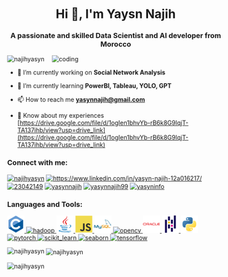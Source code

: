 <h1 align="center">Hi 👋, I'm Yaysn Najih</h1>
<h3 align="center">A passionate and skilled Data Scientist and AI developer from Morocco</h3>
<img align="right" alt="coding" width="400" src="https://user-images.githubusercontent.com/69011963/137184767-79a13ec7-1bb3-4341-a6da-3a149c9c159a.gif">
<p align="left"> <img src="https://komarev.com/ghpvc/?username=najihyasyn&label=Profile%20views&color=0e75b6&style=flat" alt="najihyasyn" /> </p>

- 🔭 I’m currently working on **Social Network Analysis**

- 🌱 I’m currently learning **PowerBI, Tableau, YOLO, GPT**

- 📫 How to reach me **yasynnajih@gmail.com**

- 📄 Know about my experiences [https://drive.google.com/file/d/1ogIen1bhvYb-rB6k8G9lqjT-TA137ihb/view?usp=drive_link](https://drive.google.com/file/d/1ogIen1bhvYb-rB6k8G9lqjT-TA137ihb/view?usp=drive_link)

<h3 align="left">Connect with me:</h3>
<p align="left">
<a href="https://twitter.com/najihyasyn" target="blank"><img align="center" src="https://raw.githubusercontent.com/rahuldkjain/github-profile-readme-generator/master/src/images/icons/Social/twitter.svg" alt="najihyasyn" height="30" width="40" /></a>
<a href="https://linkedin.com/in/https://www.linkedin.com/in/yasyn-najih-12a016217/" target="blank"><img align="center" src="https://raw.githubusercontent.com/rahuldkjain/github-profile-readme-generator/master/src/images/icons/Social/linked-in-alt.svg" alt="https://www.linkedin.com/in/yasyn-najih-12a016217/" height="30" width="40" /></a>
<a href="https://stackoverflow.com/users/23042149" target="blank"><img align="center" src="https://raw.githubusercontent.com/rahuldkjain/github-profile-readme-generator/master/src/images/icons/Social/stack-overflow.svg" alt="23042149" height="30" width="40" /></a>
<a href="https://kaggle.com/yasynnajih" target="blank"><img align="center" src="https://raw.githubusercontent.com/rahuldkjain/github-profile-readme-generator/master/src/images/icons/Social/kaggle.svg" alt="yasynnajih" height="30" width="40" /></a>
<a href="https://instagram.com/yasynnajih99" target="blank"><img align="center" src="https://raw.githubusercontent.com/rahuldkjain/github-profile-readme-generator/master/src/images/icons/Social/instagram.svg" alt="yasynnajih99" height="30" width="40" /></a>
<a href="https://www.youtube.com/c/yasyninfo" target="blank"><img align="center" src="https://raw.githubusercontent.com/rahuldkjain/github-profile-readme-generator/master/src/images/icons/Social/youtube.svg" alt="yasyninfo" height="30" width="40" /></a>
</p>

<h3 align="left">Languages and Tools:</h3>
<p align="left"> <a href="https://www.cprogramming.com/" target="_blank" rel="noreferrer"> <img src="https://raw.githubusercontent.com/devicons/devicon/master/icons/c/c-original.svg" alt="c" width="40" height="40"/> </a> <a href="https://hadoop.apache.org/" target="_blank" rel="noreferrer"> <img src="https://www.vectorlogo.zone/logos/apache_hadoop/apache_hadoop-icon.svg" alt="hadoop" width="40" height="40"/> </a> <a href="https://www.java.com" target="_blank" rel="noreferrer"> <img src="https://raw.githubusercontent.com/devicons/devicon/master/icons/java/java-original.svg" alt="java" width="40" height="40"/> </a> <a href="https://developer.mozilla.org/en-US/docs/Web/JavaScript" target="_blank" rel="noreferrer"> <img src="https://raw.githubusercontent.com/devicons/devicon/master/icons/javascript/javascript-original.svg" alt="javascript" width="40" height="40"/> </a> <a href="https://www.mysql.com/" target="_blank" rel="noreferrer"> <img src="https://raw.githubusercontent.com/devicons/devicon/master/icons/mysql/mysql-original-wordmark.svg" alt="mysql" width="40" height="40"/> </a> <a href="https://opencv.org/" target="_blank" rel="noreferrer"> <img src="https://www.vectorlogo.zone/logos/opencv/opencv-icon.svg" alt="opencv" width="40" height="40"/> </a> <a href="https://www.oracle.com/" target="_blank" rel="noreferrer"> <img src="https://raw.githubusercontent.com/devicons/devicon/master/icons/oracle/oracle-original.svg" alt="oracle" width="40" height="40"/> </a> <a href="https://pandas.pydata.org/" target="_blank" rel="noreferrer"> <img src="https://raw.githubusercontent.com/devicons/devicon/2ae2a900d2f041da66e950e4d48052658d850630/icons/pandas/pandas-original.svg" alt="pandas" width="40" height="40"/> </a> <a href="https://www.python.org" target="_blank" rel="noreferrer"> <img src="https://raw.githubusercontent.com/devicons/devicon/master/icons/python/python-original.svg" alt="python" width="40" height="40"/> </a> <a href="https://pytorch.org/" target="_blank" rel="noreferrer"> <img src="https://www.vectorlogo.zone/logos/pytorch/pytorch-icon.svg" alt="pytorch" width="40" height="40"/> </a> <a href="https://scikit-learn.org/" target="_blank" rel="noreferrer"> <img src="https://upload.wikimedia.org/wikipedia/commons/0/05/Scikit_learn_logo_small.svg" alt="scikit_learn" width="40" height="40"/> </a> <a href="https://seaborn.pydata.org/" target="_blank" rel="noreferrer"> <img src="https://seaborn.pydata.org/_images/logo-mark-lightbg.svg" alt="seaborn" width="40" height="40"/> </a> <a href="https://www.tensorflow.org" target="_blank" rel="noreferrer"> <img src="https://www.vectorlogo.zone/logos/tensorflow/tensorflow-icon.svg" alt="tensorflow" width="40" height="40"/> </a> </p>

<p><img align="left" src="https://github-readme-stats.vercel.app/api/top-langs?username=najihyasyn&show_icons=true&locale=en&layout=compact" alt="najihyasyn" /></p>

<p>&nbsp;<img align="center" src="https://github-readme-stats.vercel.app/api?username=najihyasyn&show_icons=true&locale=en" alt="najihyasyn" /></p>

<p><img align="center" src="https://github-readme-streak-stats.herokuapp.com/?user=najihyasyn&" alt="najihyasyn" /></p>
